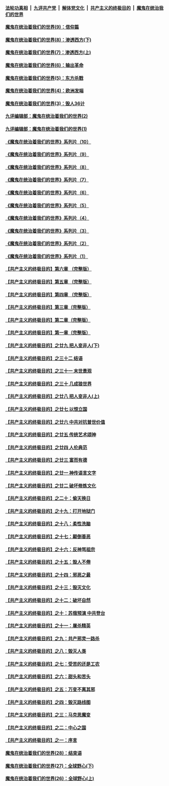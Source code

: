 ####  [法轮功真相](../../../../basic/blob/master/README.md?t=09241932) &nbsp;|&nbsp; [九评共产党](../../../../9ping.md/blob/master/README.md?t=09241932) &nbsp;|&nbsp; [解体党文化](../../../../jtdwh.md/blob/master/README.md?t=09241932)  &nbsp;|&nbsp; [共产主义的终极目的](../../../../gczydzjmd.md/blob/master/README.md?t=09241932) &nbsp;|&nbsp; [魔鬼在统治我们的世界](../../../../mgztzwmdsj.md/blob/master/README.md?t=09241932) 

#### [魔鬼在统治着我们的世界(9)：信仰篇](../pages/nsc422/n10432159.md?t=09241932) 

#### [魔鬼在统治着我们的世界(8)：渗透西方(下)](../pages/nsc422/n10429603.md?t=09241932) 

#### [魔鬼在统治着我们的世界(7)：渗透西方(上)](../pages/nsc422/n10426013.md?t=09241932) 

#### [魔鬼在统治着我们的世界(6)：输出革命](../pages/nsc422/n10421536.md?t=09241932) 

#### [魔鬼在统治着我们的世界(5)：东方杀戮](../pages/nsc422/n10417707.md?t=09241932) 

#### [魔鬼在统治着我们的世界(4)：欧洲发端](../pages/nsc422/n10414890.md?t=09241932) 

#### [魔鬼在统治着我们的世界(3)：毁人36计](../pages/nsc422/n10411583.md?t=09241932) 

#### [九评编辑部：魔鬼在统治着我们的世界(2)](../pages/nsc422/n10410036.md?t=09241932) 

#### [九评编辑部：魔鬼在统治着我们的世界(1)](../pages/nsc422/n10406825.md?t=09241932) 

#### [《魔鬼在统治着我们的世界》系列片（10）](../pages/nsc422/n12292670.md?t=09241932) 

#### [《魔鬼在统治着我们的世界》系列片（9）](../pages/nsc422/n12290859.md?t=09241932) 

#### [《魔鬼在统治着我们的世界》系列片（8）](../pages/nsc422/n12287445.md?t=09241932) 

#### [《魔鬼在统治着我们的世界》系列片（7）](../pages/nsc422/n12283425.md?t=09241932) 

#### [《魔鬼在统治着我们的世界》系列片（6）](../pages/nsc422/n12282314.md?t=09241932) 

#### [《魔鬼在统治着我们的世界》系列片（5）](../pages/nsc422/n12281419.md?t=09241932) 

#### [《魔鬼在统治着我们的世界》系列片（4）](../pages/nsc422/n12274024.md?t=09241932) 

#### [《魔鬼在统治着我们的世界》系列片（3）](../pages/nsc422/n12271322.md?t=09241932) 

#### [《魔鬼在统治着我们的世界》系列片（2）](../pages/nsc422/n12269049.md?t=09241932) 

#### [《魔鬼在统治着我们的世界》系列片（1）](../pages/nsc422/n12267575.md?t=09241932) 

#### [【共产主义的终极目的】第六章 （完整版）](../pages/nsc422/n11428913.md?t=09241932) 

#### [【共产主义的终极目的】第五章 （完整版）](../pages/nsc422/n11428912.md?t=09241932) 

#### [【共产主义的终极目的】第四章 （完整版）](../pages/nsc422/n11428907.md?t=09241932) 

#### [【共产主义的终极目的】第三章（完整版）](../pages/nsc422/n11428848.md?t=09241932) 

#### [【共产主义的终极目的】第二章（完整版）](../pages/nsc422/n11428831.md?t=09241932) 

#### [【共产主义的终极目的】第一章（完整版）](../pages/nsc422/n11417651.md?t=09241932) 

#### [【共产主义的终极目的】之廿九 把人变非人(下)](../pages/nsc422/n11344140.md?t=09241932) 

#### [【共产主义的终极目的】之三十二 结语](../pages/nsc422/n11360535.md?t=09241932) 

#### [【共产主义的终极目的】之三十一 末世景观](../pages/nsc422/n11351129.md?t=09241932) 

#### [【共产主义的终极目的】之三十 几成狼世界](../pages/nsc422/n11348280.md?t=09241932) 

#### [【共产主义的终极目的】之廿八 把人变非人(上)](../pages/nsc422/n11340492.md?t=09241932) 

#### [【共产主义的终极目的】之廿七 以恨立国](../pages/nsc422/n11336944.md?t=09241932) 

#### [【共产主义的终极目的】之廿六 中共对抗普世价值](../pages/nsc422/n11324785.md?t=09241932) 

#### [【共产主义的终极目的】之廿五 传统艺术颂神](../pages/nsc422/n11296396.md?t=09241932) 

#### [【共产主义的终极目的】之廿四 人伦典范](../pages/nsc422/n11296397.md?t=09241932) 

#### [【共产主义的终极目的】之廿三 富而有德](../pages/nsc422/n11283598.md?t=09241932) 

#### [【共产主义的终极目的】之廿一 神传语言文字](../pages/nsc422/n11263265.md?t=09241932) 

#### [【共产主义的终极目的】之廿二 破坏修炼文化](../pages/nsc422/n11245728.md?t=09241932) 

#### [【共产主义的终极目的】之二十：偷天换日](../pages/nsc422/n11238846.md?t=09241932) 

#### [【共产主义的终极目的】之十九：打开地狱门](../pages/nsc422/n11206376.md?t=09241932) 

#### [【共产主义的终极目的】之十八：柔性洗脑](../pages/nsc422/n11199994.md?t=09241932) 

#### [【共产主义的终极目的】之十七：颠倒善恶](../pages/nsc422/n11179782.md?t=09241932) 

#### [【共产主义的终极目的】之十六：反神骂祖宗](../pages/nsc422/n11166798.md?t=09241932) 

#### [【共产主义的终极目的】之十五：毁人不倦](../pages/nsc422/n11166792.md?t=09241932) 

#### [【共产主义的终极目的】之十四：邪恶之最](../pages/nsc422/n11150249.md?t=09241932) 

#### [【共产主义的终极目的】之十三：毁灭文化](../pages/nsc422/n11135227.md?t=09241932) 

#### [【共产主义的终极目的】之十二：破坏自然](../pages/nsc422/n11135214.md?t=09241932) 

#### [【共产主义的终极目的】之十：苏俄预演 中共登台](../pages/nsc422/n11118424.md?t=09241932) 

#### [【共产主义的终极目的】之十一：屠杀精英](../pages/nsc422/n11118442.md?t=09241932) 

#### [【共产主义的终极目的】之九：共产邪灵一路杀](../pages/nsc422/n11114139.md?t=09241932) 

#### [【共产主义的终极目的】之八：毁灭人类](../pages/nsc422/n11108503.md?t=09241932) 

#### [【共产主义的终极目的】之七：受苦的还是工农](../pages/nsc422/n11101809.md?t=09241932) 

#### [【共产主义的终极目的】之六：甜头和苦头](../pages/nsc422/n11096971.md?t=09241932) 

#### [【共产主义的终极目的】之五：万变不离其邪](../pages/nsc422/n11091285.md?t=09241932) 

#### [【共产主义的终极目的】之四：毁灭路线图](../pages/nsc422/n11086284.md?t=09241932) 

#### [【共产主义的终极目的】之三：马克思魔变](../pages/nsc422/n11061941.md?t=09241932) 

#### [【共产主义的终极目的】之二：中心之国](../pages/nsc422/n11047728.md?t=09241932) 

#### [【共产主义的终极目的】之一：序言](../pages/nsc422/n11086077.md?t=09241932) 

#### [魔鬼在统治着我们的世界(28)：结束语](../pages/nsc422/n10936246.md?t=09241932) 

#### [魔鬼在统治着我们的世界(27)：全球野心(下)](../pages/nsc422/n10928319.md?t=09241932) 

#### [魔鬼在统治着我们的世界(26)：全球野心(上)](../pages/nsc422/n10900318.md?t=09241932) 

